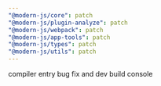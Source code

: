 ```yaml
---
"@modern-js/core": patch
"@modern-js/plugin-analyze": patch
"@modern-js/webpack": patch
"@modern-js/app-tools": patch
"@modern-js/types": patch
"@modern-js/utils": patch
---
```


compiler entry bug fix and dev build console
